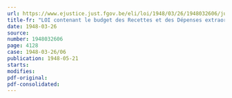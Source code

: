```yaml
---
url: https://www.ejustice.just.fgov.be/eli/loi/1948/03/26/1948032606/justel
title-fr: "LOI contenant le budget des Recettes et des Dépenses extraordinaires du Congo belge et du Vice-gouvernement général du Ruanda-Urundi pour l'exercice 1946"
date: 1948-03-26
source:
number: 1948032606
page: 4128
case: 1948-03-26/06
publication: 1948-05-21
starts:
modifies:
pdf-original:
pdf-consolidated:
---
```


